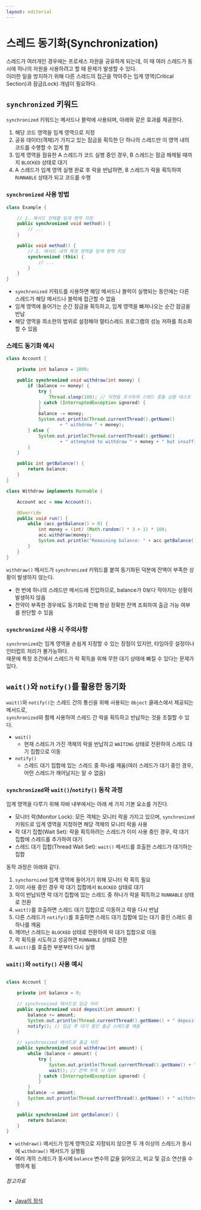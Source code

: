 ```yaml
---
layout: editorial
---
```


# 스레드 동기화(Synchronization)

스레드가 여러개인 경우에는 프로세스 자원을 공유하게 되는데, 이 때 여러 스레드가 동시에 하나의 자원을 사용하려고 할 때 문제가 발생할 수 있다.  
이러한 일을 방지하기 위해 다른 스레드의 접근을 막아주는 임계 영역(Critical Section)과 잠금(Lock) 개념이 필요하다.

## `synchronized` 키워드

`synchronized` 키워드는 메서드나 블럭에 사용되며, 아래와 같은 효과를 제공한다.

1. 해당 코드 영역을 임계 영역으로 지정
2. 공유 데이터(객체)가 가지고 있는 잠금을 획득한 단 하나의 스레드만 이 영역 내의 코드를 수행할 수 있게 함
3. 임계 영역을 점유한 A 스레드가 코드 실행 중인 경우, B 스레드는 잠금 해제될 때까지 `BLOCKED` 상태로 대기
4. A 스레드가 임계 영역 실행 완료 후 락을 반납하면, B 스레드가 락을 획득하여 `RUNNABLE` 상태가 되고 코드를 수행

### `synchronized` 사용 방법

```java
class Example {

    // 1. 메서드 전체를 임계 영역 지정
    public synchronized void method() {
        // ...
    }

    public void method() {
        // 2. 메서드 내의 특정 영역을 임계 영역 지정
        synchronized (this) {
            // ...
        }
    }
}
```

- `synchronized` 키워드를 사용하면 해당 메서드나 블럭이 실행되는 동안에는 다른 스레드가 해당 메서드나 블럭에 접근할 수 없음
- 임계 영역에 들어가는 순간 잠금을 획득하고, 임계 영역을 빠져나오는 순간 잠금을 반납
- 해당 영역을 최소한의 범위로 설정해야 멀티스레드 프로그램의 성능 저하를 최소화할 수 있음

### 스레드 동기화 예시

```java
class Account {

    private int balance = 1000;

    public synchronized void withdraw(int money) {
        if (balance >= money) {
            try {
                Thread.sleep(100); // 지연을 추가하여 스레드 충돌 상황 테스트
            } catch (InterruptedException ignored) {
            }
            balance -= money;
            System.out.println(Thread.currentThread().getName()
                    + " withdrew " + money);
        } else {
            System.out.println(Thread.currentThread().getName()
                    + " attempted to withdraw " + money + " but insufficient balance.");
        }
    }

    public int getBalance() {
        return balance;
    }
}

class Withdraw implements Runnable {

    Account acc = new Account();

    @Override
    public void run() {
        while (acc.getBalance() > 0) {
            int money = (int) (Math.random() * 3 + 1) * 100;
            acc.withdraw(money);
            System.out.println("Remaining balance: " + acc.getBalance());
        }
    }
}
```

`withdraw()` 메서드가 `synchronized` 키워드를 붙여 동기화된 덕분에 잔액이 부족한 상황이 발생하지 않는다.

- 한 번에 하나의 스레드만 메서드에 진입하므로, balance가 0보다 작아지는 상황이 발생하지 않음
- 잔약이 부족한 경우에도 동기화로 인해 항상 정확한 잔액 조회하여 출금 가능 여부를 판단할 수 있음

### `synchronized` 사용 시 주의사항

`synchronized`는 임계 영역을 손쉽게 지정할 수 있는 장점이 있지만, 타임아웃 설정이나 인터럽트 처리가 불가능하다.  
때문에 특정 조건에서 스레드가 락 획득을 위해 무한 대기 상태에 빠질 수 있다는 문제가 있다.

## `wait()`와 `notify()`를 활용한 동기화

`wait()`와 `notify()`는 스레드 간의 통신을 위해 사용되는 `Object` 클래스에서 제공되는 메서드로,  
`synchronized`와 함께 사용하여 스레드 간 락을 획득하고 반납하는 것을 조절할 수 있다.

- `wait()`
    - 현재 스레드가 가진 객체의 락을 반납하고 `WAITING` 상태로 전환하여 스레드 대기 집합으로 이동
- `notify()`
    - 스레드 대기 집합에 있는 스레드 중 하나를 깨움(여러 스레드가 대기 중인 경우, 어떤 스레드가 깨어날지는 알 수 없음)

### `synchronized`와 `wait()`/`notify()` 동작 과정

임계 영역을 다루기 위해 자바 내부에서는 아래 세 가지 기본 요소를 가진다.

- 모니터 락(Monitor Lock): 모든 객체는 모니터 락을 가지고 있으며, `synchronized` 키워드로 임계 영역을 지정하면 해당 객체의 모니터 락을 사용
- 락 대기 집합(Wait Set): 락을 획득하려는 스레드가 이미 사용 중인 경우, 락 대기 집합에 스레드를 추가하여 대기
- 스레드 대기 집합(Thread Wait Set): `wait()` 메서드를 호출한 스레드가 대기하는 집합

동작 과정은 아래와 같다.

1. `synchornized` 임계 영역에 들어가기 위해 모니터 락 획득 필요
2. 이미 사용 중인 경우 락 대기 집합에서 `BLOCKED` 상태로 대기
3. 락이 반납되면 락 대기 집합에 있는 스레드 중 하나가 락을 획득하고 `RUNNABLE` 상태로 전환
4. `wait()`를 호출하면 스레드 대기 집합으로 이동하고 락을 다시 반납
5. 다른 스레드가 `notify()`를 호출하면 스레드 대기 집합에 있는 대기 중인 스레드 중 하나를 깨움
6. 깨어난 스레드는 `BLOCKED` 상태로 전환하여 락 대기 집합으로 이동
7. 락 획득을 시도하고 성공하면 `RUNNABLE` 상태로 전환
8. `wait()`를 호출한 부분부터 다시 실행

### `wait()`와 `notify()` 사용 예시

```java

class Account {

    private int balance = 0;

    // synchronized 메서드로 입금 처리
    public synchronized void deposit(int amount) {
        balance += amount;
        System.out.println(Thread.currentThread().getName() + " deposited " + amount);
        notify(); // 입금 후 대기 중인 출금 스레드를 깨움
    }

    // synchronized 메서드로 출금 처리
    public synchronized void withdraw(int amount) {
        while (balance < amount) {
            try {
                System.out.println(Thread.currentThread().getName() + " is waiting to withdraw " + amount);
                wait(); // 잔액 부족 시 대기
            } catch (InterruptedException ignored) {
            }
        }
        balance -= amount;
        System.out.println(Thread.currentThread().getName() + " withdrew " + amount);
    }

    public synchronized int getBalance() {
        return balance;
    }
}
```

- `withdraw()` 메서드가 임계 영역으로 지정되지 않으면 두 개 이상의 스레드가 동시에 `withdraw()` 메서드가 실행됨
- 여러 개의 스레드가 동시에 `balance` 변수의 값을 읽어오고, 비교 및 감소 연산을 수행하게 됨

###### 참고자료

- [Java의 정석](https://kobic.net/book/bookInfo/view.do?isbn=9788994492032)
